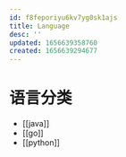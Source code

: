 ```yaml
---
id: f8feporiyu6kv7yg0sk1ajs
title: Language
desc: ''
updated: 1656639358760
created: 1656639294677
---
```


# 语言分类
- [[java]]
- [[go]]
- [[python]]
